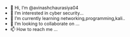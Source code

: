 - 👋 Hi, I’m @avinashchaurasiya04
- 👀 I’m interested in cyber security...
- 🌱 I’m currently learning networking,programming,kali..
- 💞️ I’m looking to collaborate on ...
- 📫 How to reach me ...

<!---
avinashchaurasiya04/avinashchaurasiya04 is a ✨ special ✨ repository because its `README.md` (this file) appears on your GitHub profile.
You can click the Preview link to take a look at your changes.
--->
